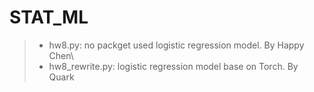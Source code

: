 # STAT_ML
>- hw8.py: no packget used logistic regression model. By Happy Chen\
>- hw8_rewrite.py: logistic regression model base on Torch. By Quark
